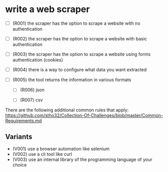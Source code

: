# write a web scraper

- [ ] (R001) the scraper has the option to scrape a website with no authentication
- [ ] (R002) the scraper has the option to scrape a website with basic authentication
- [ ] (R003) the scraper has the option to scrape a website using forms authentication (cookies)

- [ ] (R004) there is a way to configure what data you want extracted
- [ ] (R005) the tool returns the information in various formats
  - [ ] (R006) json
  - [ ] (R007) csv


There are the following additional common rules that apply:
https://github.com/stho32/Collection-Of-Challenges/blob/master/Common-Requirements.md

## Variants

 - (V001) use a browser automation like selenium
 - (V002) use a cli tool like curl
 - (V003) use an internal library of the programming language of your choice
 
